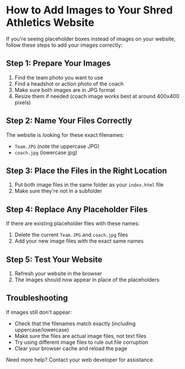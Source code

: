# How to Add Images to Your Shred Athletics Website

If you're seeing placeholder boxes instead of images on your website, follow these steps to add your images correctly:

## Step 1: Prepare Your Images

1. Find the team photo you want to use
2. Find a headshot or action photo of the coach
3. Make sure both images are in JPG format
4. Resize them if needed (coach image works best at around 400x400 pixels)

## Step 2: Name Your Files Correctly

The website is looking for these exact filenames:
- `Team.JPG` (note the uppercase JPG)
- `coach.jpg` (lowercase jpg)

## Step 3: Place the Files in the Right Location

1. Put both image files in the same folder as your `index.html` file
2. Make sure they're not in a subfolder

## Step 4: Replace Any Placeholder Files

If there are existing placeholder files with these names:
1. Delete the current `Team.JPG` and `coach.jpg` files
2. Add your new image files with the exact same names

## Step 5: Test Your Website

1. Refresh your website in the browser
2. The images should now appear in place of the placeholders

## Troubleshooting

If images still don't appear:
- Check that the filenames match exactly (including uppercase/lowercase)
- Make sure the files are actual image files, not text files
- Try using different image files to rule out file corruption
- Clear your browser cache and reload the page

Need more help? Contact your web developer for assistance. 